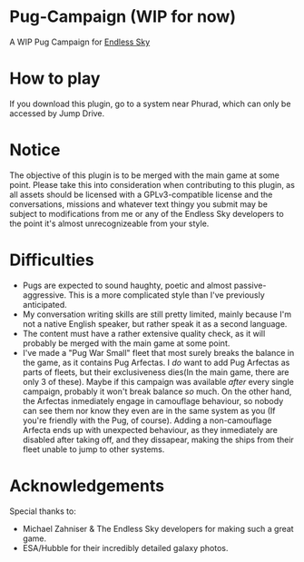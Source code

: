 # Pug-Campaign (WIP for now)
A WIP Pug Campaign for <a href=https://github.com/endless-sky/endless-sky>Endless Sky</a>

# How to play
If you download this plugin, go to a system near Phurad, which can only be accessed by Jump Drive.

# Notice
The objective of this plugin is to be merged with the main game at some point. Please take this into consideration when contributing to this plugin, as all assets should be licensed with a GPLv3-compatible license and the conversations, missions and whatever text thingy you submit may be subject to modifications from me or any of the Endless Sky developers to the point it's almost unrecognizeable from your style.

# Difficulties
- Pugs are expected to sound haughty, poetic and almost passive-aggressive. This is a more complicated style than I've previously anticipated.
- My conversation writing skills are still pretty limited, mainly because I'm not a native English speaker, but rather speak it as a second language. 
- The content must have a rather extensive quality check, as it will probably be merged with the main game at some point.
- I've made a "Pug War Small" fleet that most surely breaks the balance in the game, as it contains Pug Arfectas. I _do_ want to add Pug Arfectas as parts of fleets, but their exclusiveness dies(In the main game, there are only 3 of these). Maybe if this campaign was available _after_ every single campaign, probably it won't break balance _so_ much. On the other hand, the Arfectas inmediately engage in camouflage behaviour, so nobody can see them nor know they even are in the same system as you (If you're friendly with the Pug, of course). Adding a non-camouflage Arfecta ends up with unexpected behaviour, as they inmediately are disabled after taking off, and they dissapear, making the ships from their fleet unable to jump to other systems.

# Acknowledgements
Special thanks to:
- Michael Zahniser & The Endless Sky developers for making such a great game.
- ESA/Hubble for their incredibly detailed galaxy photos.
